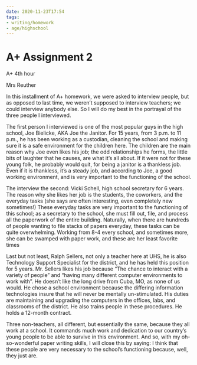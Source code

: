```yaml
---
date: 2020-11-23T17:54
tags:
- writing/homework
- age/highschool
---
```


# A+ Assignment 2

A+ 4th hour

Mrs Reuther

In this installment of A+ homework, we were asked to interview people,
but as opposed to last time, we weren’t supposed to interview teachers;
we could interview anybody else. So I will do my best in the portrayal
of the three people I interviewed.

The first person I interviewed is one of the most popular guys in the
high school, Joe Bielicke, AKA Joe the Janitor. For 15 years, from 3
p.m. to 11 p.m., he has been working as a custodian, cleaning the school
and making sure it is a safe environment for the children here. The
children are the main reason why Joe even likes his job; the odd
relationships he forms, the little bits of laughter that he causes, are
what it’s all about. If it were not for these young folk, he probably
would quit, for being a janitor is a thankless job. Even if it is
thankless, it’s a steady job, and according to Joe, a good working
environment, and is very important to the functioning of the school.

The interview the second: Vicki Schell, high school secretary for 6
years. The reason why she likes her job is the students, the coworkers,
and the everyday tasks (she says are often interesting, even completely
new sometimes!) These everyday tasks are very important to the
functioning of this school; as a secretary to the school, she must fill
out, file, and process all the paperwork of the entire building.
Naturally, when there are hundreds of people wanting to file stacks of
papers everyday, these tasks can be quite overwhelming. Working from 8-4
every school, and sometimes more, she can be swamped with paper work,
and these are her least favorite times

Last but not least, Ralph Sellers, not only a teacher here at UHS, he is
also Technology Support Specialist for the district, and he has held
this position for 5 years. Mr. Sellers likes his job because “The chance
to interact with a variety of people” and “having many different
computer environments to work with”. He doesn’t like the long drive from
Cuba, MO, as none of us would. He chose a school environment because the
differing information technologies insure that he will never be mentally
un-stimulated. His duties are maintaining and upgrading the computers in
the offices, labs, and classrooms of the district. He also trains people
in these procedures. He holds a 12-month contract.

Three non-teachers, all different, but essentially the same, because
they all work at a school. It commands much work and dedication to our
country’s young people to be able to survive in this environment. And
so, with my oh-so-wonderful paper writing skills, I will close this by
saying: I think that these people are very necessary to the school’s
functioning because, well, they just are.

